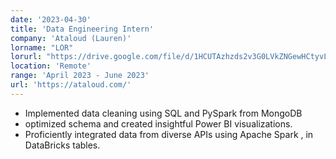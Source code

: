 ```yaml
---
date: '2023-04-30'
title: 'Data Engineering Intern'
company: 'Ataloud (Lauren)'
lorname: "LOR"
lorurl: "https://drive.google.com/file/d/1HCUTAzhzds2v3G0LVkZNGewHCtyvLqYv/view?usp=drive_link"
location: 'Remote'
range: 'April 2023 - June 2023'
url: 'https://ataloud.com/'
---
```


- Implemented data cleaning using SQL and PySpark from MongoDB
- optimized schema and created insightful Power BI visualizations.
- Proficiently integrated data from diverse APIs using Apache Spark , in DataBricks tables.